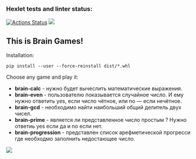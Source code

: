 ### Hexlet tests and linter status:
[![Actions Status](https://github.com/impuls64s/python-project-lvl1/workflows/hexlet-check/badge.svg)](https://github.com/impuls64s/python-project-lvl1/actions)
<a href="https://codeclimate.com/github/impuls64s/python-project-lvl1/maintainability"><img src="https://api.codeclimate.com/v1/badges/cf28bb5088a04b2b6842/maintainability" /></a>

<h2>This is Brain Games!</h2>
<p>Installation:</p><code>pip install --user --force-reinstall dist/*.whl</code>

<p>Сhoose any game and play it:</p>
<ul>
  <li><b>brain-calc</b> - нужно будет вычеслить математические выражения.</li>   
  <li><b>brain-even</b> - пользователю показывается случайное число. И ему нужно ответить yes, если число чётное, или no — если нечётное.</li>
  <li><b>brain-gcd</b> - необходимо найти наибольший общий делитель двух чисел.</li>
  <li><b>brain-prime</b> - является ли представленное число простым ? Нужно ответиь yes если да и no если нет.</li>
  <li><b>brain-progression</b> - представлен список арефметической прогресси где необходмо заполнить недостающее число.</li>
</ul>
<a href="https://asciinema.org/a/528352" target="_blank"><img src="https://asciinema.org/a/528352.svg" /></a>

